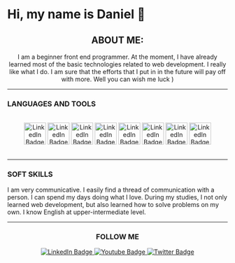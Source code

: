 # Hi, my name is Daniel 👋


<h2 align="center">ABOUT ME:</h2>
<p align="center">I am a beginner front end programmer. At the moment, I have already learned most of the basic technologies related to web development. I really like what I do. I am sure that the efforts that I put in in the future will pay off with more. Well you can wish me luck )<p/>
<hr color="f2aee9">


### LANGUAGES AND TOOLS
<br>
<div id="badges" align="center">
    <img height="50px" src="https://img.shields.io/badge/HTML-white?style=for-the-badge&logo=html5&logoColor=E34F26&style=for-the-badge" alt="LinkedIn Badge"/>
    <img height="50px" src="https://img.shields.io/badge/CSS3-white?style=for-the-badge&logo=CSS3&logoColor=1572B6&style=for-the-badge" alt="LinkedIn Badge"/>
    <img height="50px" src="https://img.shields.io/badge/JavaScript-white?style=for-the-badge&logo=JavaScript&logoColor=F7DF1E&style=for-the-badge" alt="LinkedIn Badge"/>
    <img height="50px" src="https://img.shields.io/badge/Sass-white?style=for-the-badge&logo=Sass&logoColor=CC6699&style=for-the-badge" alt="LinkedIn Badge"/>
    <img height="50px" src="https://img.shields.io/badge/React-white?style=for-the-badge&logo=React&logoColor=61DAFB&style=for-the-badge" alt="LinkedIn Badge"/>
    <img height="50px" src="https://img.shields.io/badge/Git-white?style=for-the-badge&logo=Git&logoColor=F05032&style=for-the-badge" alt="LinkedIn Badge"/>
    <img height="50px" src="https://img.shields.io/badge/GitHub-white?style=for-the-badge&logo=GitHub&logoColor=181717&style=for-the-badge" alt="LinkedIn Badge"/>
    <img height="50px" src="https://img.shields.io/badge/TypeScript-white?style=for-the-badge&logo=TypeScript&logoColor=3178C6&style=for-the-badge" alt="LinkedIn Badge"/>
</div>
<br>
<hr color="f2aee9">


### SOFT SKILLS
<p>I am very communicative. I easily find a thread of communication with a person. I can spend my days doing what I love. During my studies, I not only learned web development, but also learned how to solve problems on my own.
        I know English at upper-intermediate level.</p>
    <div>

<hr color="f2aee9">


### <p align="center">FOLLOW ME<p/>
<div id="badges" align="center">
  <a href="https://t.me/Daniil_wade">
    <img src="https://img.shields.io/badge/Telegram-blue?style=for-the-badge&logo=Telegram&logoColor=white" alt="LinkedIn Badge"/>
  </a>
  <a href="https://www.instagram.com/danil_gordiychenko/">
    <img src="https://img.shields.io/badge/instagram-d69494?style=for-the-badge&logo=instagram&logoColor=white" alt="Youtube Badge"/>
  </a>
  <a href="https://twitter.com/DanielCoder">
    <img src="https://img.shields.io/badge/Twitter-blue?style=for-the-badge&logo=twitter&logoColor=white" alt="Twitter Badge"/>
  </a>
</div>
<div align="center">
    <img src="https://komarev.com/ghpvc/?username=Danil-Gordiychenko&style=flat-square&color=d1bc43" alt=""/>  
</div>



